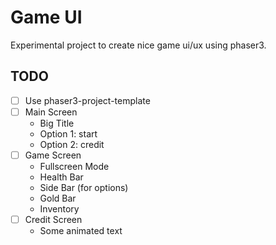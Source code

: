 # Game UI

Experimental project to create nice game ui/ux using phaser3.

## TODO

- [ ] Use phaser3-project-template
- [ ] Main Screen
  - Big Title
  - Option 1: start
  - Option 2: credit
- [ ] Game Screen
  - Fullscreen Mode
  - Health Bar
  - Side Bar (for options)
  - Gold Bar
  - Inventory
- [ ] Credit Screen
  - Some animated text
